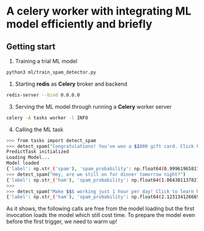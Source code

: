 # A celery worker with integrating ML model efficiently and briefly

## Getting start

1. Training a trial ML model

```sh
python3 ml/train_spam_detector.py
```

1. Starting **redis** as **Celery** broker and backend

```sh
redis-server --bind 0.0.0.0
```

3. Serving the ML model through running a **Celery** worker server

```sh
celery -A tasks worker -l INFO
```

4. Calling the ML task

```sh
>>> from tasks import detect_spam
>>> detect_spam("Congratulations! You've won a $1000 gift card. Click here to claim now!")
PredictTask initialized
Loading Model...
Model loaded
{'label': np.str_('spam'), 'spam_probability': np.float64(0.9996196581727181)}
>>> detect_spam("Hey, are we still on for dinner tomorrow night?")
{'label': np.str_('ham'), 'spam_probability': np.float64(1.0643811378210551e-08)}
>>> 
>>> detect_spam("Make $$$ working just 1 hour per day! Click to learn how.")
{'label': np.str_('ham'), 'spam_probability': np.float64(2.1231341266699193e-07)}
```

As it shows, the following calls are free from the model loading but the first invocation loads the model which still cost time. To prepare the model even before the first trigger, we need to warm up!